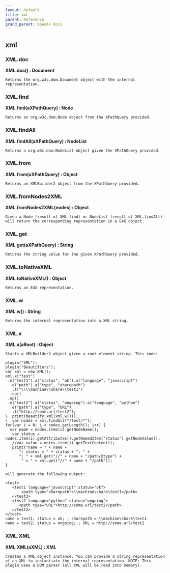 ```yaml
---
layout: default
title: xml
parent: Reference
grand_parent: OpenAF docs
---
```



## xml

### XML.doc

__XML.doc() : Document__

````
Returns the org.w3c.dom.Document object with the internal representation.
````
### XML.find

__XML.find(aXPathQuery) : Node__

````
Returns an org.w3c.dom.Node object from the XPathQuery provided.
````
### XML.findAll

__XML.findAll(aXPathQuery) : NodeList__

````
Returns a org.w3c.dom.NodeList object given the XPathQuery provided.
````
### XML.from

__XML.from(aXPathQuery) : Object__

````
Returns an XMLBuilder2 object from the XPathQuery provided.
````
### XML.fromNodes2XML

__XML.fromNodes2XML(nodes) : Object__

````
Given a Node (result of XML.find) or NodeList (result of XML.findAll) will return the corresponding representation in a E4X object.
````
### XML.get

__XML.get(aXPathQuery) : String__

````
Returns the string value for the given XPathQuery provided.
````
### XML.toNativeXML

__XML.toNativeXML() : Object__

````
Returns an E4X representation.
````
### XML.w

__XML.w() : String__

````
Returns the internal representation into a XML string.
````
### XML.x

__XML.x(aRoot) : Object__

````
Starts a XMLBuilder2 object given a root element string. This code:

plugin("XML");
plugin("Beautifiers");
var xml = new XML();
xml.x("test")
 .e("test1").a("status", "ok").a("language", "javascript")
  .e("path").a("type", "sharepath")
   .t("\\\\machine\\share\\test1")
  .up()
 .up()
 .e("test2").a("status", "ongoing").a("language", "python")
  .e("path").a("type", "URL")
   .t("http://some.url/test2");
\  print(beautify.xml(xml.w()));
\  var nodes = xml.findAll("/test/*");
for(var i = 0; i < nodes.getLength(); i++) {
  var name = nodes.item(i).getNodeName();
   var status = nodes.item(i).getAttributes().getNamedItem("status").getNodeValue();
   //var value = notes.item(i).getTextContent();
   print("name = " + name + 
	  "; status = " + status + "; " + 
	  "; " + xml.get("//" + name + "/path/@type") + 
       " = " + xml.get("//" + name + "/path"));
}

will generate the following output:

<test>
   <test1 language="javascript" status="ok">
       <path type="sharepath">\\machine\share\test1</path>
   </test1>
   <test2 language="python" status="ongoing">
      <path type="URL">http://some.url/test2</path>
   </test2>
</test>
name = test1; status = ok; ; sharepath = \\machine\share\test1
name = test2; status = ongoing; ; URL = http://some.url/test2

````
### XML.XML

__XML.XML(aXML) : XML__

````
Creates a XML object instance. You can provide a string representation of an XML to instantiate the internal representation. NOTE: This plugin uses a DOM parser (all XML will be read into memory).
````
